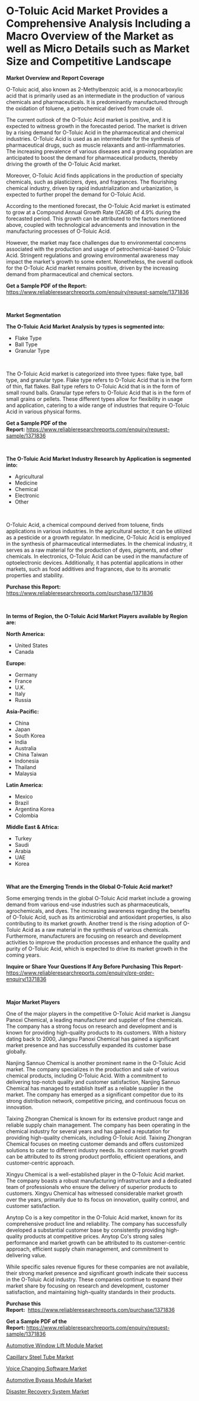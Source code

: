 <p><h1>O-Toluic Acid Market Provides a Comprehensive Analysis Including a Macro Overview of the Market as well as Micro Details such as Market Size and Competitive Landscape</h1></p><p><strong>Market Overview and Report Coverage</strong></p>
<p><p>O-Toluic acid, also known as 2-Methylbenzoic acid, is a monocarboxylic acid that is primarily used as an intermediate in the production of various chemicals and pharmaceuticals. It is predominantly manufactured through the oxidation of toluene, a petrochemical derived from crude oil.</p><p>The current outlook of the O-Toluic Acid market is positive, and it is expected to witness growth in the forecasted period. The market is driven by a rising demand for O-Toluic Acid in the pharmaceutical and chemical industries. O-Toluic Acid is used as an intermediate for the synthesis of pharmaceutical drugs, such as muscle relaxants and anti-inflammatories. The increasing prevalence of various diseases and a growing population are anticipated to boost the demand for pharmaceutical products, thereby driving the growth of the O-Toluic Acid market.</p><p>Moreover, O-Toluic Acid finds applications in the production of specialty chemicals, such as plasticizers, dyes, and fragrances. The flourishing chemical industry, driven by rapid industrialization and urbanization, is expected to further propel the demand for O-Toluic Acid.</p><p>According to the mentioned forecast, the O-Toluic Acid market is estimated to grow at a Compound Annual Growth Rate (CAGR) of 4.9% during the forecasted period. This growth can be attributed to the factors mentioned above, coupled with technological advancements and innovation in the manufacturing processes of O-Toluic Acid.</p><p>However, the market may face challenges due to environmental concerns associated with the production and usage of petrochemical-based O-Toluic Acid. Stringent regulations and growing environmental awareness may impact the market's growth to some extent. Nonetheless, the overall outlook for the O-Toluic Acid market remains positive, driven by the increasing demand from pharmaceutical and chemical sectors.</p></p>
<p><strong>Get a Sample PDF of the Report:</strong> <a href="https://www.reliableresearchreports.com/enquiry/request-sample/1371836">https://www.reliableresearchreports.com/enquiry/request-sample/1371836</a></p>
<p>&nbsp;</p>
<p><strong>Market Segmentation</strong></p>
<p><strong>The O-Toluic Acid Market Analysis by types is segmented into:</strong></p>
<p><ul><li>Flake Type</li><li>Ball Type</li><li>Granular Type</li></ul></p>
<p>&nbsp;</p>
<p><p>The O-Toluic Acid market is categorized into three types: flake type, ball type, and granular type. Flake type refers to O-Toluic Acid that is in the form of thin, flat flakes. Ball type refers to O-Toluic Acid that is in the form of small round balls. Granular type refers to O-Toluic Acid that is in the form of small grains or pellets. These different types allow for flexibility in usage and application, catering to a wide range of industries that require O-Toluic Acid in various physical forms.</p></p>
<p><strong>Get a Sample PDF of the Report:</strong>&nbsp;<a href="https://www.reliableresearchreports.com/enquiry/request-sample/1371836">https://www.reliableresearchreports.com/enquiry/request-sample/1371836</a></p>
<p>&nbsp;</p>
<p><strong>The O-Toluic Acid Market Industry Research by Application is segmented into:</strong></p>
<p><ul><li>Agricultural</li><li>Medicine</li><li>Chemical</li><li>Electronic</li><li>Other</li></ul></p>
<p>&nbsp;</p>
<p><p>O-Toluic Acid, a chemical compound derived from toluene, finds applications in various industries. In the agricultural sector, it can be utilized as a pesticide or a growth regulator. In medicine, O-Toluic Acid is employed in the synthesis of pharmaceutical intermediates. In the chemical industry, it serves as a raw material for the production of dyes, pigments, and other chemicals. In electronics, O-Toluic Acid can be used in the manufacture of optoelectronic devices. Additionally, it has potential applications in other markets, such as food additives and fragrances, due to its aromatic properties and stability.</p></p>
<p><strong>Purchase this Report:</strong>&nbsp; <a href="https://www.reliableresearchreports.com/purchase/1371836">https://www.reliableresearchreports.com/purchase/1371836</a></p>
<p>&nbsp;</p>
<p><strong>In terms of Region, the O-Toluic Acid Market Players available by Region are:</strong></p>
<p>
    <p> <strong> North America: </strong>
        <ul>
            <li>United States</li>
            <li>Canada</li>
        </ul>
        </p> 
    <p> <strong> Europe: </strong>
        <ul>
            <li>Germany</li>
            <li>France</li>
            <li>U.K.</li>
            <li>Italy</li>
            <li>Russia</li>
        </ul>
        </p> 
    <p> <strong> Asia-Pacific: </strong>
        <ul>
            <li>China</li>
            <li>Japan</li>
            <li>South Korea</li>
            <li>India</li>
            <li>Australia</li>
            <li>China Taiwan</li>
            <li>Indonesia</li>
            <li>Thailand</li>
            <li>Malaysia</li>
        </ul>
        </p> 
    <p> <strong> Latin America: </strong>
        <ul>
            <li>Mexico</li>
            <li>Brazil</li>
            <li>Argentina Korea</li>
            <li>Colombia</li>
        </ul>
        </p> 
    <p> <strong> Middle East & Africa: </strong>
        <ul>
            <li>Turkey</li>
            <li>Saudi</li>
            <li>Arabia</li>
            <li>UAE</li>
            <li>Korea</li>
        </ul>
    </p>
    </p>
<p>&nbsp;</p>
<p><strong>What are the Emerging Trends in the Global O-Toluic Acid market?</strong></p>
<p><p>Some emerging trends in the global O-Toluic Acid market include a growing demand from various end-use industries such as pharmaceuticals, agrochemicals, and dyes. The increasing awareness regarding the benefits of O-Toluic Acid, such as its antimicrobial and antioxidant properties, is also contributing to its market growth. Another trend is the rising adoption of O-Toluic Acid as a raw material in the synthesis of various chemicals. Furthermore, manufacturers are focusing on research and development activities to improve the production processes and enhance the quality and purity of O-Toluic Acid, which is expected to drive its market growth in the coming years.</p></p>
<p><strong>Inquire or Share Your Questions If Any Before Purchasing This Report</strong>- <a href="https://www.reliableresearchreports.com/enquiry/pre-order-enquiry/1371836">https://www.reliableresearchreports.com/enquiry/pre-order-enquiry/1371836</a></p>
<p>&nbsp;</p>
<p><strong>Major Market Players</strong></p>
<p><p>One of the major players in the competitive O-Toluic Acid market is Jiangsu Panoxi Chemical, a leading manufacturer and supplier of fine chemicals. The company has a strong focus on research and development and is known for providing high-quality products to its customers. With a history dating back to 2000, Jiangsu Panoxi Chemical has gained a significant market presence and has successfully expanded its customer base globally.</p><p>Nanjing Sannuo Chemical is another prominent name in the O-Toluic Acid market. The company specializes in the production and sale of various chemical products, including O-Toluic Acid. With a commitment to delivering top-notch quality and customer satisfaction, Nanjing Sannuo Chemical has managed to establish itself as a reliable supplier in the market. The company has emerged as a significant competitor due to its strong distribution network, competitive pricing, and continuous focus on innovation.</p><p>Taixing Zhongran Chemical is known for its extensive product range and reliable supply chain management. The company has been operating in the chemical industry for several years and has gained a reputation for providing high-quality chemicals, including O-Toluic Acid. Taixing Zhongran Chemical focuses on meeting customer demands and offers customized solutions to cater to different industry needs. Its consistent market growth can be attributed to its strong product portfolio, efficient operations, and customer-centric approach.</p><p>Xingyu Chemical is a well-established player in the O-Toluic Acid market. The company boasts a robust manufacturing infrastructure and a dedicated team of professionals who ensure the delivery of superior products to customers. Xingyu Chemical has witnessed considerable market growth over the years, primarily due to its focus on innovation, quality control, and customer satisfaction.</p><p>Anytop Co is a key competitor in the O-Toluic Acid market, known for its comprehensive product line and reliability. The company has successfully developed a substantial customer base by consistently providing high-quality products at competitive prices. Anytop Co's strong sales performance and market growth can be attributed to its customer-centric approach, efficient supply chain management, and commitment to delivering value.</p><p>While specific sales revenue figures for these companies are not available, their strong market presence and significant growth indicate their success in the O-Toluic Acid industry. These companies continue to expand their market share by focusing on research and development, customer satisfaction, and maintaining high-quality standards in their products.</p></p>
<p><strong>Purchase this Report:</strong>&nbsp;&nbsp;<a href="https://www.reliableresearchreports.com/purchase/1371836">https://www.reliableresearchreports.com/purchase/1371836</a></p>
<p></p>
<p><strong>Get a Sample PDF of the Report:</strong>&nbsp;<a href="https://www.reliableresearchreports.com/enquiry/request-sample/1371836">https://www.reliableresearchreports.com/enquiry/request-sample/1371836</a></p>
<p><p><a href="https://www.linkedin.com/pulse/automotive-window-lift-module-market-share-amp-new-trends-ftx2e/">Automotive Window Lift Module Market</a></p><p><a href="https://www.linkedin.com/pulse/capillary-steel-tube-market-size-share-global-analysis-mjege/">Capillary Steel Tube Market</a></p><p><a href="https://medium.com/@alaynagrant2023/voice-changing-software-market-size-cagr-trends-2024-2030-11e79c04cc3b">Voice Changing Software Market</a></p><p><a href="https://www.linkedin.com/pulse/automotive-bypass-module-market-size-growth-forecast-from-9alpe/">Automotive Bypass Module Market</a></p><p><a href="https://medium.com/@dexterhayes2023/disaster-recovery-system-market-size-cagr-trends-2024-2030-5d1ed4ac2321">Disaster Recovery System Market</a></p></p>